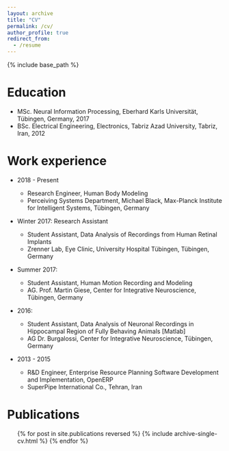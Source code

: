 ```yaml
---
layout: archive
title: "CV"
permalink: /cv/
author_profile: true
redirect_from:
  - /resume
---
```


{% include base_path %}

Education
======
* MSc. Neural Information Processing, Eberhard Karls Universität, Tübingen, Germany, 2017
* BSc. Electrical Engineering, Electronics, Tabriz Azad University, Tabriz, Iran, 2012

Work experience
======
* 2018 - Present
    * Research Engineer, Human Body Modeling
    * Perceiving Systems Department, Michael Black, Max-Planck Institute for Intelligent Systems, Tübingen, Germany
    
* Winter 2017: Research Assistant
  * Student Assistant, Data Analysis of Recordings from Human Retinal Implants
  * Zrenner Lab, Eye Clinic, University Hospital Tübingen, Tübingen, Germany

* Summer 2017:
    * Student Assistant, Human Motion Recording and Modeling
    * AG. Prof. Martin Giese, Center for Integrative Neuroscience, Tübingen, Germany
    
* 2016:
    * Student Assistant, Data Analysis of Neuronal Recordings in Hippocampal Region of Fully Behaving Animals [Matlab]
    * AG Dr. Burgalossi, Center for Integrative Neuroscience, Tübingen, Germany

* 2013 - 2015
    * R&D Engineer, Enterprise Resource Planning Software Development and Implementation, OpenERP
    * SuperPipe International Co., Tehran, Iran
       
<!--Skills-->
<!--======-->
<!--* Skill 1-->
<!--* Skill 2-->
<!--  * Sub-skill 2.1-->
<!--  * Sub-skill 2.2-->
<!--  * Sub-skill 2.3-->
<!--* Skill 3-->

Publications
======
  <ul>{% for post in site.publications reversed %}
    {% include archive-single-cv.html %}
  {% endfor %}</ul>
  
<!--Talks-->
<!--======-->
<!--  <ul>{% for post in site.talks %}-->
<!--    {% include archive-single-talk-cv.html %}-->
<!--  {% endfor %}</ul>-->
<!--  -->
<!--Teaching-->
<!--======-->
<!--  <ul>{% for post in site.teaching %}-->
<!--    {% include archive-single-cv.html %}-->
<!--  {% endfor %}</ul>-->
  
<!--Service and leadership-->
<!--======-->
<!--* Currently signed in to 43 different slack teams-->
